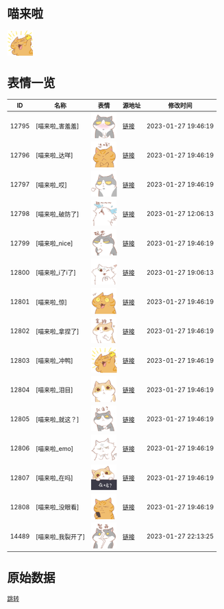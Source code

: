 # 喵来啦

<img src="./cover.png" height="60" alt="cover" />

# 表情一览

|ID|名称|表情|源地址|修改时间|
|----|----|----|----|----|
|12795|[喵来啦_害羞羞]|<img src="./pic/012795_%5B喵来啦_害羞羞%5D.png" height="60" alt="害羞羞"/>|[链接](https://i0.hdslb.com/bfs/garb/item/57af7fd55d56171e58890afd7b85b6b15475ff61.png)|2023-01-27 19:46:19|
|12796|[喵来啦_达咩]|<img src="./pic/012796_%5B喵来啦_达咩%5D.png" height="60" alt="达咩"/>|[链接](https://i0.hdslb.com/bfs/garb/item/1dcb45228ea3194f7b1425b3c2a633beb293111b.png)|2023-01-27 19:46:19|
|12797|[喵来啦_哎]|<img src="./pic/012797_%5B喵来啦_哎%5D.png" height="60" alt="哎"/>|[链接](https://i0.hdslb.com/bfs/garb/item/0b53b4bd285ae61f802a3333e20f89a548cfb721.png)|2023-01-27 19:46:19|
|12798|[喵来啦_破防了]|<img src="./pic/012798_%5B喵来啦_破防了%5D.png" height="60" alt="破防了"/>|[链接](https://i0.hdslb.com/bfs/garb/item/3981f6091b2a876256b21be127fd76657d7cfc5e.png)|2023-01-27 12:06:13|
|12799|[喵来啦_nice]|<img src="./pic/012799_%5B喵来啦_nice%5D.png" height="60" alt="nice"/>|[链接](https://i0.hdslb.com/bfs/garb/item/c638872ba75f8dc7d849c087819217f79330fcce.png)|2023-01-27 19:46:19|
|12800|[喵来啦_i了i了]|<img src="./pic/012800_%5B喵来啦_i了i了%5D.png" height="60" alt="i了i了"/>|[链接](https://i0.hdslb.com/bfs/garb/item/41603634bb798ad544acfc05f547af0705fa2fea.png)|2023-01-27 19:06:13|
|12801|[喵来啦_惊]|<img src="./pic/012801_%5B喵来啦_惊%5D.png" height="60" alt="惊"/>|[链接](https://i0.hdslb.com/bfs/garb/item/efb25f3261a57e8203bed9a85accfbd817a962b3.png)|2023-01-27 19:46:19|
|12802|[喵来啦_拿捏了]|<img src="./pic/012802_%5B喵来啦_拿捏了%5D.png" height="60" alt="拿捏了"/>|[链接](https://i0.hdslb.com/bfs/garb/item/2060325d46937405c38d44bfc7e820aa936dc597.png)|2023-01-27 19:46:19|
|12803|[喵来啦_冲鸭]|<img src="./pic/012803_%5B喵来啦_冲鸭%5D.png" height="60" alt="冲鸭"/>|[链接](https://i0.hdslb.com/bfs/garb/item/eaacccab5955a83bea8285c36a984bb51867276f.png)|2023-01-27 19:46:19|
|12804|[喵来啦_泪目]|<img src="./pic/012804_%5B喵来啦_泪目%5D.png" height="60" alt="泪目"/>|[链接](https://i0.hdslb.com/bfs/garb/item/77ec78b3746670cbd6a99d13e5df0385072b1df8.png)|2023-01-27 19:46:19|
|12805|[喵来啦_就这？]|<img src="./pic/012805_%5B喵来啦_就这？%5D.png" height="60" alt="就这？"/>|[链接](https://i0.hdslb.com/bfs/garb/item/886c0264d78fc78f3483b8f2fb8a3755dc2fa903.png)|2023-01-27 19:46:19|
|12806|[喵来啦_emo]|<img src="./pic/012806_%5B喵来啦_emo%5D.png" height="60" alt="emo"/>|[链接](https://i0.hdslb.com/bfs/garb/item/d0d3f4f4877fd8ae117570aed01ee5c79d7b2690.png)|2023-01-27 19:46:19|
|12807|[喵来啦_在吗]|<img src="./pic/012807_%5B喵来啦_在吗%5D.png" height="60" alt="在吗"/>|[链接](https://i0.hdslb.com/bfs/garb/item/f48d34e795f15a58a8f0f20ed164ae425eff9aa0.png)|2023-01-27 19:46:19|
|12808|[喵来啦_没眼看]|<img src="./pic/012808_%5B喵来啦_没眼看%5D.png" height="60" alt="没眼看"/>|[链接](https://i0.hdslb.com/bfs/garb/item/f1ee3a1c3ce75c24ff7e137c48e613718b535cc3.png)|2023-01-27 19:46:19|
|14489|[喵来啦_我裂开了]|<img src="./pic/014489_%5B喵来啦_我裂开了%5D.png" height="60" alt="我裂开了"/>|[链接](https://i0.hdslb.com/bfs/emote/6ec21ed6a7e717525f5366d89e3fdc6c2c593efc.png)|2023-01-27 22:13:25|

# 原始数据

[跳转](./raw.json)

